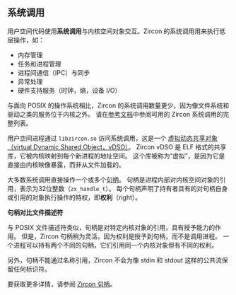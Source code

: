 <!-- ## System calls -->
## 系统调用

<!-- 
User space code interacts with the objects in kernel space using
**system calls**. Zircon has system calls to perform low-level operations such
as:
 -->
用户空间代码使用**系统调用**与内核空间对象交互。Zircon 的系统调用用来执行低层操作，如：

<!-- 
*   Memory management
*   Task and process management
*   Inter-process communication (IPC) and synchronization
*   Exception handling
*   Hardware support services (clocks, entropy, device I/O)
 -->
*   内存管理
*   任务和进程管理
*   进程间通信（IPC）与同步
*   异常处理
*   硬件支持服务（时钟，熵，设备 I/O）

<!-- 
<aside class="key-point">
  <p>Zircon has fewer system calls than POSIX-oriented operating systems due to
  services like filesystems and drivers being hosted outside the kernel. See the
  full list of available Zircon system calls in the
  <a href="/reference/syscalls.md"> reference documentation.</a></p>
</aside>
 -->
<aside class="key-point">
  <p>与面向 POSIX 的操作系统相比，Zircon 的系统调用数量更少，因为像文件系统和驱动之类的服务位于内核之外。
  请在<a href="/reference/syscalls.md">参考文档</a>中参阅可用的 Zircon 系统调用的完整列表。</p>
</aside>

<!-- 
User space processes access system calls through `libzircon.so` — a
[virtual Dynamic Shared Object (vDSO)][glossary.virtual-dynamic-shared-object].
The Zircon vDSO is a shared library in ELF format that the kernel maps into the
address space of each new process. This library is considered "virtual" because
it is exposed directly by the kernel image rather than being loaded from a file.
 -->
用户空间进程通过 `libzircon.so` 访问系统调用，这是一个
[虚拟动态共享对象（virtual Dynamic Shared Object，vDSO）][glossary.virtual-dynamic-shared-object]。
Zircon vDSO 是 ELF 格式的共享库，它被内核映射到每个新进程的地址空间。
这个库被称为“虚拟”，是因为它是直接由内核映像暴露，而非从文件加载的。

<!-- 
Most system calls operate directly with one or more [handles][glossary.handle]
— process-local references to objects living in kernel space represented as a
32-bit integer (`zx_handle_t`). Each handle declares the privileges, or
**rights**, the holder has to perform actions on the handle itself or the
referenced object.
 -->
大多数系统调用直接操作一个或多个[句柄][glossary.handle]。
句柄是进程内部对内核空间对象的引用，表示为32位整数（`zx_handle_t`）。
每个句柄声明了持有者具有的对句柄自身或引用的对象执行操作的特权，即**权利**（right）。

<aside class="key-point">
 <!-- <b>Handles vs. file descriptors</b> -->
 <b>句柄对比文件描述符</b>
 <!-- 
 <p>Similar to POSIX file descriptors, handles are references to a specific
 kernel object and they play a role in granting capabilities. However, Zircon
 handles are slightly more flexible with rights applied to the handle rather
 than the calling process. It is possible for a single process to have two
 different handles to the same kernel object with different rights.</p>
 -->
<p>与 POSIX 文件描述符类似，句柄是对特定内核对象的引用，具有授予能力的作用。
但是，Zircon 句柄稍为灵活，因为权利是授予到句柄，而不是调用进程。
一个进程可以持有两个不同的句柄，它们引用同一个内核对象但有不同的权利。</p>
<!-- 
 <p>In addition, handles cannot be referenced by name and Zircon does not
 reserve any identifiers for common streams like stdin and stdout.</p>
 -->
  <p>另外，句柄不能通过名称引用，Zircon 不会为像 stdin 和 stdout 这样的公共流保留任何标识符。</p>
<!-- 
 <p>For more details, see <a href="/concepts/kernel/handles.md">
 Zircon handles</a>.</p>
  -->
  <p>要获取更多详情，请参阅 <a href="/concepts/kernel/handles.md">Zircon 句柄</a>。</p>
</aside>


[glossary.virtual-dynamic-shared-object]: /glossary/README.md#virtual-dynamic-shared-object
[glossary.handle]: /glossary/README.md#handle
